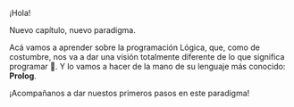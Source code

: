¡Hola!

Nuevo capítulo, nuevo paradigma.

Acá vamos a aprender sobre la programación Lógica, que, como de costumbre, nos va a dar una visión totalmente diferente de lo que significa programar :grimacing:. Y lo vamos a hacer de la mano de su lenguaje más conocido: **Prolog**.

¡Acompañanos a dar nuestos primeros pasos en este paradigma!

